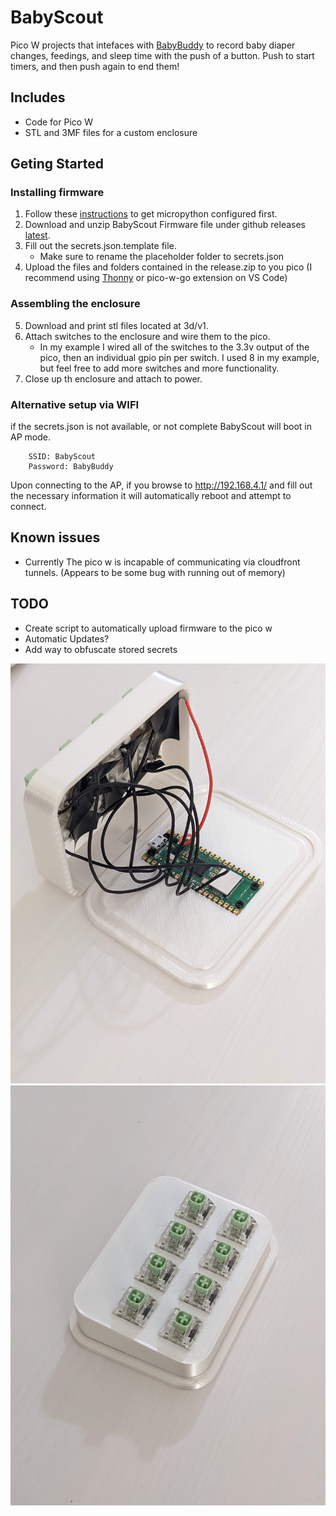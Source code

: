 # BabyScout

Pico W projects that intefaces with [BabyBuddy](https://github.com/babybuddy/babybuddy)  to record baby diaper changes, feedings, and sleep time with the push of a button. Push to start timers, and then push again to end them!

## Includes

* Code for Pico W
* STL and 3MF files for a custom enclosure

## Geting Started

### Installing firmware

1) Follow these [instructions](https://micropython.org/download/rp2-pico-w/) to get micropython configured first.
2) Download and unzip BabyScout Firmware file under github releases [latest](https://github.com/MikeSchapp/BabyScout/releases/latest).
3) Fill out the secrets.json.template file.
    * Make sure to rename the placeholder folder to secrets.json
4) Upload the files and folders contained in the release.zip to you pico (I recommend using [Thonny](https://thonny.org/) or pico-w-go extension on VS Code)

### Assembling the enclosure
5) Download and print stl files located at 3d/v1.
6) Attach switches to the enclosure and wire them to the pico.
    * In my example I wired all of the switches to the 3.3v output of the pico, then an individual gpio pin per switch. I used 8 in my example, but feel free to add more switches and more functionality.
7) Close up th enclosure and attach to power.

### Alternative setup via WIFI

if the secrets.json is not available, or not complete BabyScout will boot in AP mode.   
        
        SSID: BabyScout
        Password: BabyBuddy

Upon connecting to the AP, if you browse to http://192.168.4.1/ and fill out the necessary information it will automatically reboot and attempt to connect.

## Known issues

* Currently The pico w is incapable of communicating via cloudfront tunnels. (Appears to be some bug with running out of memory)

## TODO

* Create script to automatically upload firmware to the pico w
* Automatic Updates?
* Add way to obfuscate stored secrets

![Opened Enclosure](assets/Inside.jpg?raw=true "Title")
![Closed Enclosure](assets/Assembled.jpg?raw=true "Title")
